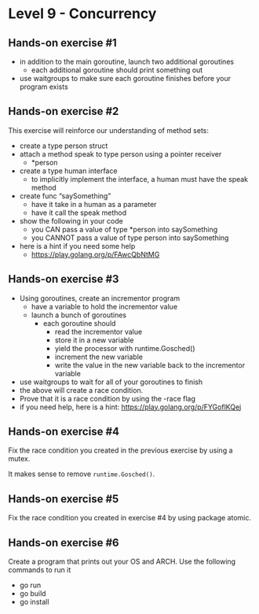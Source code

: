 # Level 9 - Concurrency

## Hands-on exercise #1
* in addition to the main goroutine, launch two additional goroutines
    * each additional goroutine should print something out
* use waitgroups to make sure each goroutine finishes before your program exists

## Hands-on exercise #2
This exercise will reinforce our understanding of method sets:
* create a type person struct
* attach a method speak to type person using a pointer receiver
    * *person
* create a type human interface
    * to implicitly implement the interface, a human must have the speak method
* create func “saySomething”
    * have it take in a human as a parameter
    * have it call the speak method
* show the following in your code
    * you CAN pass a value of type *person into saySomething
    * you CANNOT pass a value of type person into saySomething
* here is a hint if you need some help
    * https://play.golang.org/p/FAwcQbNtMG

## Hands-on exercise #3
* Using goroutines, create an incrementor
 program
    * have a variable to hold the incrementor
     value
    * launch a bunch of goroutines
        * each goroutine should
            * read the incrementor
             value
            * store it in a new variable
            * yield the processor with runtime.Gosched()
            * increment the new variable
            * write the value in the new variable back to the incrementor
             variable
* use waitgroups to wait for all of your goroutines to finish
* the above will create a race condition.
* Prove that it is a race condition by using the -race flag
* if you need help, here is a hint: https://play.golang.org/p/FYGoflKQej

## Hands-on exercise #4
Fix the race condition you created in the previous exercise by using a mutex.

It makes sense to remove `runtime.Gosched()`.

## Hands-on exercise #5
Fix the race condition you created in exercise #4 by using package atomic.

## Hands-on exercise #6
Create a program that prints out your OS and ARCH. Use the following commands to run it
* go run
* go build
* go install
